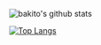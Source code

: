 ![bakito's github stats](https://github-readme-stats.vercel.app/api?username=bakito&show_icons=true)

[![Top Langs](https://github-readme-stats.vercel.app/api/top-langs/?username=bakito)](https://github.com/bakito)

<!--### Hi there 👋


**bakito/bakito** is a ✨ _special_ ✨ repository because its `README.md` (this file) appears on your GitHub profile.

Here are some ideas to get you started:

- 🔭 I’m currently working on ...
- 🌱 I’m currently learning ...
- 👯 I’m looking to collaborate on ...
- 🤔 I’m looking for help with ...
- 💬 Ask me about ...
- 📫 How to reach me: ...
- 😄 Pronouns: ...
- ⚡ Fun fact: ...
-->

